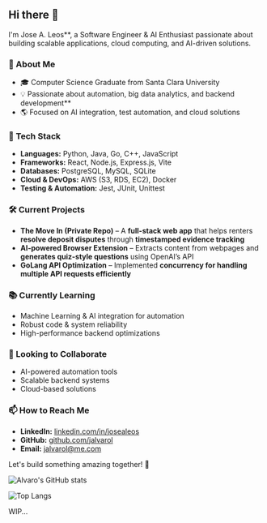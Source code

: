 ## Hi there 👋  

I'm Jose A. Leos**, a Software Engineer & AI Enthusiast passionate about building scalable applications, cloud computing, and AI-driven solutions.  

### 🚀 About Me  
- 🎓 Computer Science Graduate from Santa Clara University  
- 💡 Passionate about automation, big data analytics, and backend development**  
- 🌎 Focused on AI integration, test automation, and cloud solutions

### 🔧 Tech Stack  
- **Languages:** Python, Java, Go, C++, JavaScript  
- **Frameworks:** React, Node.js, Express.js, Vite  
- **Databases:** PostgreSQL, MySQL, SQLite  
- **Cloud & DevOps:** AWS (S3, RDS, EC2), Docker  
- **Testing & Automation:** Jest, JUnit, Unittest  

### 🛠️ Current Projects  
- **The Move In (Private Repo)** – A **full-stack web app** that helps renters **resolve deposit disputes** through **timestamped evidence tracking**  
- **AI-powered Browser Extension** – Extracts content from webpages and **generates quiz-style questions** using OpenAI’s API  
- **GoLang API Optimization** – Implemented **concurrency for handling multiple API requests efficiently**  

### 📚 Currently Learning  
- Machine Learning & AI integration for automation  
- Robust code & system reliability 
- High-performance backend optimizations

### 🤝 Looking to Collaborate  
- AI-powered automation tools  
- Scalable backend systems  
- Cloud-based solutions  

### 📫 How to Reach Me  
- **LinkedIn:** [linkedin.com/in/josealeos](https://linkedin.com/in/josealeos)  
- **GitHub:** [github.com/jalvarol](https://github.com/jalvarol)  
- **Email:** jalvarol@me.com  

Let's build something amazing together! 🚀  

<!--[![GitHub Streak](https://github-readme-streak-stats.herokuapp.com?user=jalvarol&theme=dark&hide_border=true)](https://git.io/streak-stats)-->
![Alvaro's GitHub stats](https://github-stats-jalvarol.vercel.app/api?username=jalvarol&show_icons=true&theme=react&count_private=true&include_all_commits=true)



![Top Langs](https://github-stats-jalvarol.vercel.app/api/top-langs/?username=jalvarol&layout=compact&theme=tokyonight)


WIP...
